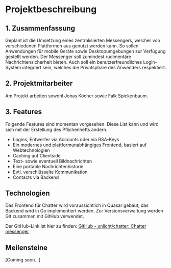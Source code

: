 # Projektbeschreibung
## 1. Zusammenfassung 
Geplant ist die Umsetzung eines zentralisierten Messengers, welcher von verschiedenen Plattformen aus genutzt werden kann. So sollen Anwendungen für mobile Geräte sowie Desktopumgebungen zur Verfügung gestellt werden.
Der Messenger soll zumindest rudimentäre Nachrichtensicherheit bieten. Auch soll ein benutzerfreundliches Login-System integriert sein, welches die Privatsphäre des Anwenders respektiert.

## 2. Projektmitarbeiter
Am Projekt arbeiten sowohl Jonas Köcher sowie Falk Spickenbaum.

## 3. Features 
Folgende Features sind momentan vorgesehen. Diese List kann und wird sich mit der Erstellung des Pflichenhefts ändern.

* Logins, Entwerfer via Accounts oder via RSA-Keys
* Ein modernes und plattformunabhängiges Frontend, basiert auf Webtechnologien
* Caching auf Clientside
* Text- sowie eventuell Bildnachrichten
* Eine portable Nachrichtenhistorie
* Evtl. verschlüsselte Kommunikation
* Contacts via Backend

## Technologien
Das Frontend für Chatter wird voraussichtlich in Quasar gebaut, das Backend wird in Go implementiert werden. Zur Versionsverwaltung werden Git zusammen mit GitHub verwendet. 

Der GitHub-Link ist hier zu finden: [GitHub - unlicht/chatter: Chatter messenger](https://github.com/unlicht/chatter)

## Meilensteine
[Coming soon…]
